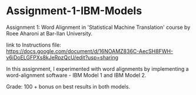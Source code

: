 # Assignment-1-IBM-Models
Assignment 1: Word Alignment in 'Statistical Machine Translation' course by Roee Aharoni at Bar-Ilan University.

link to Instructions file: https://docs.google.com/document/d/16NOAMZ836C-AecSH8FWH-v6iDoELGFPXs8kJeRpzQcU/edit?usp=sharing

In this assignment, I experimented with word alignments by implementing a word-alignment software - IBM Model 1 and IBM Model 2.

Grade: 100 + bonus on best results in both models.
